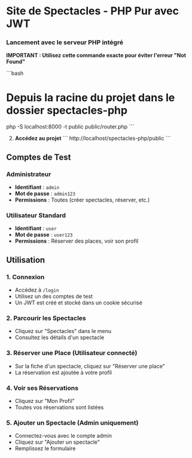 # Site de Spectacles - PHP Pur avec JWT

### Lancement avec le serveur PHP intégré 

**IMPORTANT : Utilisez cette commande exacte pour éviter l'erreur "Not Found"**

\`\`\`bash
# Depuis la racine du projet dans le dossier spectacles-php
php -S localhost:8000 -t public public/router.php
\`\`\`

2. **Accédez au projet**
\`\`\`
http://localhost/spectacles-php/public
\`\`\`



## Comptes de Test

### Administrateur
- **Identifiant** : `admin`
- **Mot de passe** : `admin123`
- **Permissions** : Toutes (créer spectacles, réserver, etc.)

### Utilisateur Standard
- **Identifiant** : `user`
- **Mot de passe** : `user123`
- **Permissions** : Réserver des places, voir son profil

## Utilisation

### 1. Connexion
- Accédez à `/login`
- Utilisez un des comptes de test
- Un JWT est créé et stocké dans un cookie sécurisé

### 2. Parcourir les Spectacles
- Cliquez sur "Spectacles" dans le menu
- Consultez les détails d'un spectacle

### 3. Réserver une Place (Utilisateur connecté)
- Sur la fiche d'un spectacle, cliquez sur "Réserver une place"
- La réservation est ajoutée à votre profil

### 4. Voir ses Réservations
- Cliquez sur "Mon Profil"
- Toutes vos réservations sont listées

### 5. Ajouter un Spectacle (Admin uniquement)
- Connectez-vous avec le compte admin
- Cliquez sur "Ajouter un spectacle"
- Remplissez le formulaire

